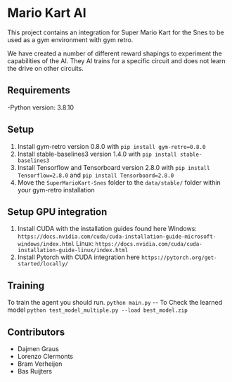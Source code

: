 # Mario Kart AI
This project contains an integration for Super Mario Kart for the Snes to be used as a gym environment with gym retro.

We have created a number of different reward shapings to experiment the capabilities of the AI. They AI trains for a specific circuit and does not learn the drive on other circuits.

## Requirements
-Python version: 3.8.10

## Setup
1. Install gym-retro version 0.8.0 with ```pip install gym-retro=0.8.0```
2. Install stable-baselines3 version 1.4.0 with ```pip install stable-baselines3```
3. Install Tensorflow and Tensorboard version 2.8.0 with ```pip install Tensorflow=2.8.0``` and ```pip install Tensorboard=2.8.0```
4. Move the ```SuperMarioKart-Snes``` folder to the ```data/stable/``` folder within your gym-retro installation

## Setup GPU integration
1. Install CUDA with the installation guides found here
Windows: ```https://docs.nvidia.com/cuda/cuda-installation-guide-microsoft-windows/index.html```
Linux: ```https://docs.nvidia.com/cuda/cuda-installation-guide-linux/index.html```
2. Install Pytorch with CUDA integration here ```https://pytorch.org/get-started/locally/```

## Training
To train the agent you should run.
```python main.py```
-- To Check the learned model
```python test_model_multiple.py --load best_model.zip```

## Contributors
- Dajmen Graus
- Lorenzo Clermonts
- Bram Verheijen
- Bas Ruijters
